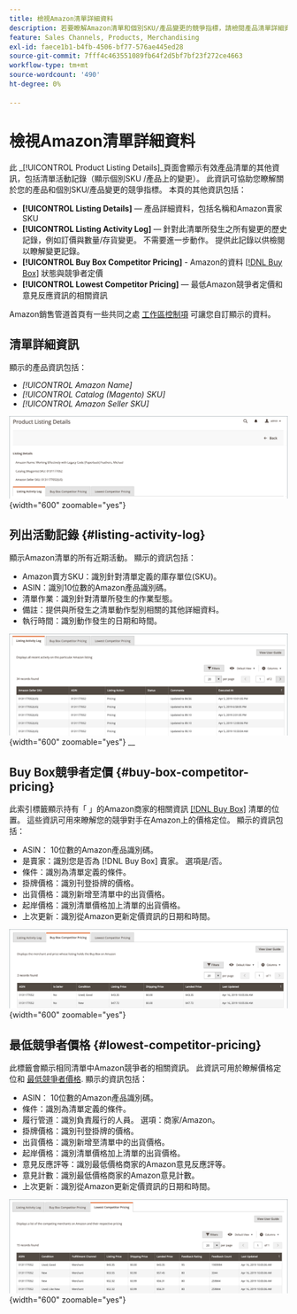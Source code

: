 ```yaml
---
title: 檢視Amazon清單詳細資料
description: 若要瞭解Amazon清單和個別SKU/產品變更的競爭指標，請檢閱產品清單詳細資訊頁面。
feature: Sales Channels, Products, Merchandising
exl-id: faece1b1-b4fb-4506-bf77-576ae445ed28
source-git-commit: 7fff4c463551089fb64f2d5bf7bf23f272ce4663
workflow-type: tm+mt
source-wordcount: '490'
ht-degree: 0%

---
```


# 檢視Amazon清單詳細資料

此 _[!UICONTROL Product Listing Details]_頁面會顯示有效產品清單的其他資訊，包括清單活動記錄（顯示個別SKU /產品上的變更）。 此資訊可協助您瞭解關於您的產品和個別SKU/產品變更的競爭指標。 本頁的其他資訊包括：

- **[!UICONTROL Listing Details]**  — 產品詳細資料，包括名稱和Amazon賣家SKU
- **[!UICONTROL Listing Activity Log]**  — 針對此清單所發生之所有變更的歷史記錄，例如訂價與數量/存貨變更。 不需要進一步動作。 提供此記錄以供檢閱以瞭解變更記錄。
- **[!UICONTROL Buy Box Competitor Pricing]** - Amazon的資料 [[!DNL Buy Box]](./buy-box-competitor-pricing.md) 狀態與競爭者定價
- **[!UICONTROL Lowest Competitor Pricing]**  — 最低Amazon競爭者定價和意見反應資訊的相關資訊

Amazon銷售管道首頁有一些共同之處 [工作區控制項](./workspace-controls.md) 可讓您自訂顯示的資料。

## 清單詳細資訊

顯示的產品資訊包括：

- _[!UICONTROL Amazon Name]_
- _[!UICONTROL Catalog (Magento) SKU]_
- _[!UICONTROL Amazon Seller SKU]_

![清單詳細資訊](assets/amazon-product-listing-details.png){width="600" zoomable="yes"}

## 列出活動記錄 {#listing-activity-log}

顯示Amazon清單的所有近期活動。 顯示的資訊包括：

- Amazon賣方SKU：識別針對清單定義的庫存單位(SKU)。
- ASIN：識別10位數的Amazon產品識別碼。
- 清單作業：識別針對清單所發生的作業型態。
- 備註：提供與所發生之清單動作型別相關的其他詳細資料。
- 執行時間：識別動作發生的日期和時間。

![產品清單詳細資料 — 清單活動記錄](assets/amazon-listing-activity-log.png){width="600" zoomable="yes"}
__

## Buy Box競爭者定價 {#buy-box-competitor-pricing}

此索引標籤顯示持有「 」的Amazon商家的相關資訊 [[!DNL Buy Box]](./buy-box-competitor-pricing.md) 清單的位置。 這些資訊可用來瞭解您的競爭對手在Amazon上的價格定位。 顯示的資訊包括：

- ASIN： 10位數的Amazon產品識別碼。
- 是賣家：識別您是否為 [!DNL Buy Box] 賣家。 選項是/否。
- 條件：識別為清單定義的條件。
- 掛牌價格：識別刊登掛牌的價格。
- 出貨價格：識別新增至清單中的出貨價格。
- 起岸價格：識別清單價格加上清單的出貨價格。
- 上次更新：識別從Amazon更新定價資訊的日期和時間。

![產品清單詳細資料：Buy Box競爭者定價](assets/amazon-listing-details-buy-box-2.png){width="600" zoomable="yes"}

## 最低競爭者價格 {#lowest-competitor-pricing}

此標籤會顯示相同清單中Amazon競爭者的相關資訊。 此資訊可用於瞭解價格定位和 [最低競爭者價格](./lowest-competitor-pricing.md). 顯示的資訊包括：

- ASIN： 10位數的Amazon產品識別碼。
- 條件：識別為清單定義的條件。
- 履行管道：識別負責履行的人員。 選項：商家/Amazon。
- 掛牌價格：識別刊登掛牌的價格。
- 出貨價格：識別新增至清單中的出貨價格。
- 起岸價格：識別清單價格加上清單的出貨價格。
- 意見反應評等：識別最低價格商家的Amazon意見反應評等。
- 意見計數：識別最低價格商家的Amazon意見計數。
- 上次更新：識別從Amazon更新定價資訊的日期和時間。

![產品清單詳細資料 — 最低競爭者定價](assets/amazon-listing-details-lowest-comp.png){width="600" zoomable="yes"}
